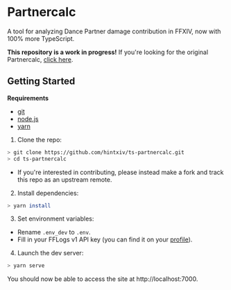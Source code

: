 # Partnercalc

 A tool for analyzing Dance Partner damage contribution in FFXIV, now with 100% more TypeScript.

**This repository is a work in progress!** If you're looking for the original Partnercalc, [click here](partnercalc.herokuapp.com/).

## Getting Started

**Requirements**

* [git](https://git-scm.com/)
* [node.js](https://nodejs.org/en/)
* [yarn](https://yarnpkg.com/)

1. Clone the repo:

```bash
> git clone https://github.com/hintxiv/ts-partnercalc.git
> cd ts-partnercalc
```

* If you're interested in contributing, please instead make a fork and track this repo as an upstream remote.

2. Install dependencies:

```bash
> yarn install
```

3. Set environment variables:

* Rename `.env_dev` to `.env`.
* Fill in your FFLogs v1 API key (you can find it on your [profile](https://www.fflogs.com/profile)).

4. Launch the dev server:

```bash
> yarn serve
```

You should now be able to access the site at http://localhost:7000.
